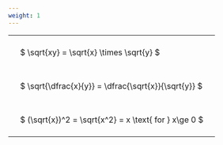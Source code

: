 ```yaml
---
weight: 1
---
```


<style type="text/css">
#T_f09a3 th.col_heading {
  text-align: left;
  font-size: 1em;
}
#T_f09a3 td {
  text-align: left;
  font-size: 1em;
  padding: 1.5em;
}
</style>
<table id="T_f09a3">
  <thead>
  </thead>
  <tbody>
    <tr>
      <td id="T_f09a3_row0_col0" class="data row0 col0" >$ \sqrt{xy} = \sqrt{x} \times \sqrt{y} $</td>
    </tr>
    <tr>
      <td id="T_f09a3_row1_col0" class="data row1 col0" >$ \sqrt{\dfrac{x}{y}} = \dfrac{\sqrt{x}}{\sqrt{y}} $</td>
    </tr>
    <tr>
      <td id="T_f09a3_row2_col0" class="data row2 col0" >$ (\sqrt{x})^2 = \sqrt{x^2} = x \text{ for } x\ge 0 $</td>
    </tr>
  </tbody>
</table>
